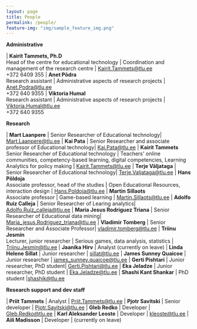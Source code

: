 ```yaml
---
layout: page
title: People
permalink: /people/
feature-img: "img/sample_feature_img.png"
---
```


**Administrative**

| **Kairit Tammets, Ph.D** <br>Head of the centre for educational technology | Coordination and management of the research centre | Kairit.Tammets@tlu.ee<br> +372 6409 355
| **Anet Põdra** <br> Research assistant | Administrative aspects of research projects | Anet.Podra@tlu.ee<br> +372 640 9355
| **Viktoria Humal** <br> Research assistant | Administrative aspects of research projects | Viktoria.Humal@tlu.ee<br> +372 640 9355

**Research**

| **Mart Laanpere** | Senior Researcher of Educational technology| Mart.Laanpere@tlu.ee
| **Kai Pata** | Senior Researcher and associate professor of Educational technology| Kai.Pata@tlu.ee
| **Kairit Tammets** <br> Senior Researcher of Educational technology | Teachers' online communities, competency-based learning, digital competencies, Learning Analytics for policy making | Kairit.Tammets@tlu.ee
| **Terje Väljataga** | Senior Researcher of Educational technology| Terje.Valjataga@tlu.ee
| **Hans Põldoja** <br> Associate professor, head of the studies  | Open Educational Resources, interaction design | Hans.Poldoja@tlu.ee
| **Martin Sillaots** <br> Associate professor | Game-based learning | Martin.Sillaots@tlu.ee
| **Adolfo Ruiz Calleja** | Senior Researcher of Learing analytics| Adolfo.Ruiz_calleja@tlu.ee
| **Maria Jesus Rodriguez Triana** | Senior Researcher of Educational data mining| Maria_jesus.Rodriguez_triana@tlu.ee
| **Vladimir Tomberg** | Senior Researcher and Associate Professor| vladimir.tomberg@tlu.ee
| **Triinu Jesmin** <br> Lecturer, junior researcher | Serious games, data analysis, statistics  | Triinu.Jesmin@tlu.ee
| **Jaanika Hirv** | Analyst (currently on leave)
| **Linda Helene Sillat** | Junior researcher | sillat@tlu.ee
| **James Sunney Quaicoe** | Junior researcher | james_sunney.quaicoe@tlu.ee
| **Gerti Pishtari** | Junior researcher, PhD student| Gerti.Pishtari@tlu.ee
| **Eka Jeladze** | Junior researcher, PhD student | Eka.Jeladze@tlu.ee
| **Shashi Kant Shankar** | PhD student |shashik@tlu.ee


**Research support and dev staff**

| **Priit Tammets** | Analyst | Priit.Tammets@tlu.ee
| **Pjotr Savitski** | Senior developer | Pjotr.Savitski@tlu.ee
| **Gleb Redko** | Developer | Gleb.Redko@tlu.ee
| **Karl Aleksander Leoste** | Developer | kleoste@tlu.ee
| **Aili Madisson** | Developer | (currently on leave)
